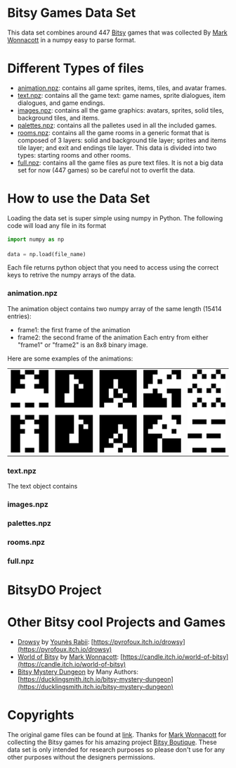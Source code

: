 # Bitsy Games Data Set
This data set combines around 447 [Bitsy](http://ledoux.io/bitsy/editor.html) games that was collected By [Mark Wonnacott](https://candle.itch.io/) in a numpy easy to parse format.

# Different Types of files
- [animation.npz](https://github.com/amidos2006/BitsyDo/blob/master/DataSet/animation.npz): contains all game sprites, items, tiles, and avatar frames.
- [text.npz](https://github.com/amidos2006/BitsyDo/blob/master/DataSet/text.npz): contains all the game text: game names, sprite dialogues, item dialogues, and game endings.
- [images.npz](https://github.com/amidos2006/BitsyDo/blob/master/DataSet/images.npz): contains all the game graphics: avatars, sprites, solid tiles, background tiles, and items.
- [palettes.npz](https://github.com/amidos2006/BitsyDo/blob/master/DataSet/palettes.npz): contains all the palletes used in all the included games.
- [rooms.npz](https://github.com/amidos2006/BitsyDo/blob/master/DataSet/rooms.npz): contains all the game rooms in a generic format that is composed of 3 layers: solid and background tile layer; sprites and items tile layer; and exit and endings tile layer. This data is divided into two types: starting rooms and other rooms.
- [full.npz](https://github.com/amidos2006/BitsyDo/blob/master/DataSet/full.npz): contains all the game files as pure text files. It is not a big data set for now (447 games) so be careful not to overfit the data.

# How to use the Data Set
Loading the data set is super simple using numpy in Python. The following code will load any file in its format
```python
import numpy as np

data = np.load(file_name)
```
Each file returns python object that you need to access using the correct keys to retrive the numpy arrays of the data.
### animation.npz
The animation object contains two numpy array of the same length (15414 entries):
- frame1: the first frame of the animation
- frame2: the second frame of the animation
Each entry from either "frame1" or "frame2" is an 8x8 binary image.

Here are some examples of the animations:
<p align="center">
    <table>
        <tr>
            <td><img width="100" src="graphics/animation_0.png"/></td>
            <td><img width="100" src="graphics/animation_1.png"/></td>
            <td><img width="100" src="graphics/animation_2.png"/></td>
            <td><img width="100" src="graphics/animation_3.png"/></td>
            <td><img width="100" src="graphics/animation_4.png"/></td>
        </tr>
    </table>
</p>

### text.npz
The text object contains

### images.npz

### palettes.npz

### rooms.npz

### full.npz

# BitsyDO Project

# Other Bitsy cool Projects and Games
- [Drowsy](https://github.com/Pyrofoux/Drowsy) by [Younès Rabii](https://twitter.com/Pyrofoux): [https://pyrofoux.itch.io/drowsy](https://pyrofoux.itch.io/drowsy)
- [World of Bitsy](https://candle.itch.io/world-of-bitsy) by [Mark Wonnacott](https://candle.itch.io/): [https://candle.itch.io/world-of-bitsy](https://candle.itch.io/world-of-bitsy)
- [Bitsy Mystery Dungeon](https://ducklingsmith.itch.io/bitsy-mystery-dungeon) by Many Authors: [https://ducklingsmith.itch.io/bitsy-mystery-dungeon](https://ducklingsmith.itch.io/bitsy-mystery-dungeon)

# Copyrights
The original game files can be found at [link](https://github.com/Ragzouken/bitsy-archive). Thanks for [Mark Wonnacott](https://candle.itch.io/) for collecting the Bitsy games for his amazing project [Bitsy Boutique](https://candle.itch.io/bitsy-boutique). These data set is only intended for research purposes so please don't use for any other purposes without the designers permissions.
